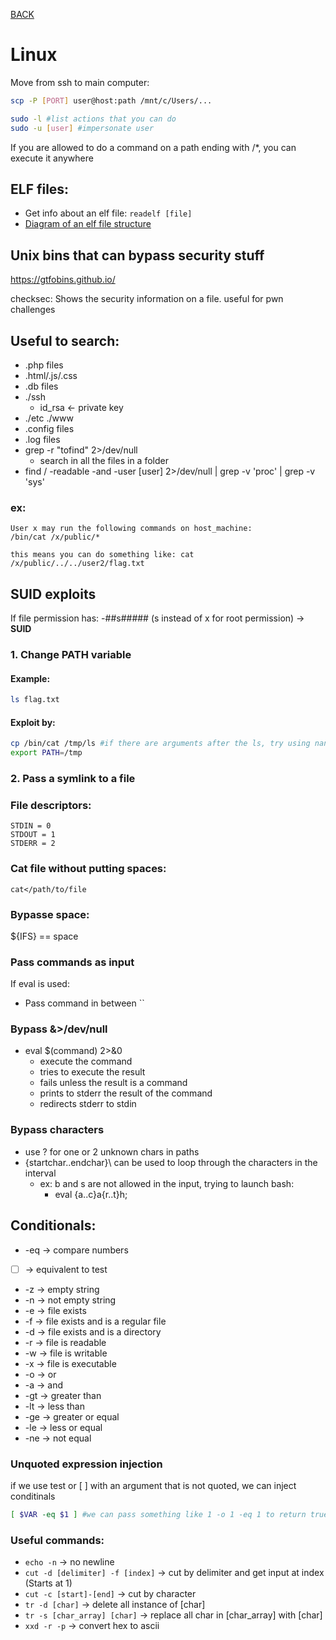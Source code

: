 [BACK](../README.md)
# Linux

Move from ssh to main computer:
```bash
scp -P [PORT] user@host:path /mnt/c/Users/...
```

```bash
sudo -l #list actions that you can do
sudo -u [user] #impersonate user
```

If you are allowed to do a command on a path ending with /*, you can execute it anywhere
## ELF files:
- Get info about an elf file: `readelf [file]`
- [Diagram of an elf file structure](img/ELF_Executable_and_Linkable_Format_diagram_by_Ange_Albertini.png) 
## Unix bins that can bypass security stuff
https://gtfobins.github.io/

checksec:
Shows the security information on a file.
useful for pwn challenges 

## Useful to search:
- .php files
- .html/.js/.css
- .db files
- ./ssh
    - id_rsa <- private key
- ./etc ./www
- .config files
- .log files
- grep -r "tofind" 2>/dev/null 
  - search in all the files in a folder
- find / -readable -and -user [user] 2>/dev/null | grep -v 'proc' | grep -v 'sys'
### ex:
    
    User x may run the following commands on host_machine:
    /bin/cat /x/public/* 
                       
    this means you can do something like: cat /x/public/../../user2/flag.txt

## SUID exploits

If file permission has: -##s##### (s instead of x for root permission) -> <strong>SUID</strong>

### 1. Change PATH variable
#### Example:
```bash
ls flag.txt
```
#### Exploit by:
```bash
cp /bin/cat /tmp/ls #if there are arguments after the ls, try using nano instead
export PATH=/tmp 
```
### 2. Pass a symlink to a file
### File descriptors:
    STDIN = 0
    STDOUT = 1
    STDERR = 2

### Cat file without putting spaces:
`cat</path/to/file`
### Bypasse space:
${IFS} == space
### Pass commands as input
If eval is used:
- Pass command in between ``
  
### Bypass &>/dev/null
- eval $(command) 2>&0
  - execute the command
  - tries to execute the result
  - fails unless the result is a command
  - prints to stderr the result of the command
  - redirects stderr to stdin

### Bypass characters
- use ? for one or 2 unknown chars in paths
- {startchar..endchar}\ can be used to loop through the characters in the interval
  - ex: b and s are not allowed in the input, trying to launch bash:
    - eval {a..c}a{r..t}h\;
  
## Conditionals:

- -eq -> compare numbers
- [  ] -> equivalent to test
- -z -> empty string
- -n -> not empty string
- -e -> file exists
- -f -> file exists and is a regular file
- -d -> file exists and is a directory
- -r -> file is readable
- -w -> file is writable
- -x -> file is executable
- -o -> or
- -a -> and
- -gt -> greater than
- -lt -> less than
- -ge -> greater or equal
- -le -> less or equal
- -ne -> not equal

### Unquoted expression injection
if we use test or [   ] with an argument that is not quoted, we can inject conditinals
```bash
[ $VAR -eq $1 ] #we can pass something like 1 -o 1 -eq 1 to return true
```

### Useful commands:
- `echo -n` -> no newline
- `cut -d [delimiter] -f [index]` -> cut by delimiter and get input at index (Starts at 1)
- `cut -c [start]-[end]` -> cut by character
- `tr -d [char]` -> delete all instance of [char]
- `tr -s [char_array] [char]` -> replace all char in [char_array] with [char]
- `xxd -r -p` -> convert hex to ascii